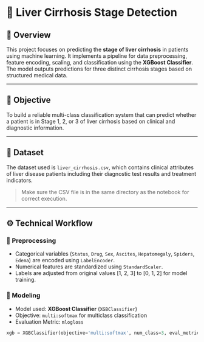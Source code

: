 # 🧬 Liver Cirrhosis Stage Detection

## 📘 Overview

This project focuses on predicting the **stage of liver cirrhosis** in patients using machine learning. It implements a pipeline for data preprocessing, feature encoding, scaling, and classification using the **XGBoost Classifier**. The model outputs predictions for three distinct cirrhosis stages based on structured medical data.

---

## 🎯 Objective

To build a reliable multi-class classification system that can predict whether a patient is in Stage 1, 2, or 3 of liver cirrhosis based on clinical and diagnostic information.

---

## 📂 Dataset

The dataset used is `liver_cirrhosis.csv`, which contains clinical attributes of liver disease patients including their diagnostic test results and treatment indicators.

> Make sure the CSV file is in the same directory as the notebook for correct execution.

---

## ⚙️ Technical Workflow

### 🔄 Preprocessing

- Categorical variables (`Status`, `Drug`, `Sex`, `Ascites`, `Hepatomegaly`, `Spiders`, `Edema`) are encoded using `LabelEncoder`.
- Numerical features are standardized using `StandardScaler`.
- Labels are adjusted from original values [1, 2, 3] to [0, 1, 2] for model training.

### 🧠 Modeling

- Model used: **XGBoost Classifier** (`XGBClassifier`)
- Objective: `multi:softmax` for multiclass classification
- Evaluation Metric: `mlogloss`

```python
xgb = XGBClassifier(objective='multi:softmax', num_class=3, eval_metric='mlogloss', random_state=42)

